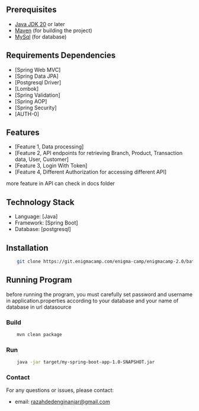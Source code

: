 
## Prerequisites
- [Java JDK 20](https://adoptium.net/) or later
- [Maven](https://maven.apache.org/) (for building the project)
- [MySql](https://www.mysql.com/) (for database)

##  Requirements Dependencies
- [Spring Web MVC]
- [Spring Data JPA]
- [Postgresql Driver]
- [Lombok]
- [Spring Validation]
- [Spring AOP]
- [Spring Security]
- [AUTH-0]

##   Features
- [Feature 1, Data processing]
- [Feature 2, API endpoints for retrieving Branch, Product, Transaction data, User, Customer]
- [Feature 3, Login With Token]
- [Feature 4, Different Authorization for accessing different API]

more feature in API can check in docs folder

##   Technology Stack
- Language: [Java]
- Framework: [Spring Boot]
- Database: [postgresql]

##  Installation

```bash
    git clone https://git.enigmacamp.com/enigma-camp/enigmacamp-2.0/batch-31-java/razah-deden-ginanjar/livecode/livecode-project-java.git
```

##  Running Program
before running the program, you must carefully set password and username in application.properties according to your database
and your name of database in url datasource
### Build
```bash
    mvn clean package
```

### Run
```bash
    java -jar target/my-spring-boot-app-1.0-SNAPSHOT.jar
```

### Contact
For any questions or issues, please contact:

- email: razahdedenginanjar@gmail.com